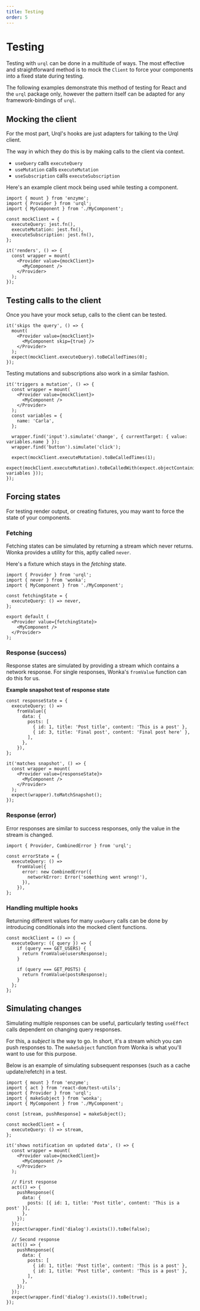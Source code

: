 ```yaml
---
title: Testing
order: 5
---
```


# Testing

Testing with `urql` can be done in a multitude of ways. The most effective and straightforward
method is to mock the `Client` to force your components into a fixed state during testing.

The following examples demonstrate this method of testing for React and the `urql` package only,
however the pattern itself can be adapted for any framework-bindings of `urql`.

## Mocking the client

For the most part, Urql's hooks are just adapters for talking to the Urql client.

The way in which they do this is by making calls to the client via context.

- `useQuery` calls `executeQuery`
- `useMutation` calls `executeMutation`
- `useSubscription` calls `executeSubscription`

Here's an example client mock being used while testing a component.

```tsx
import { mount } from 'enzyme';
import { Provider } from 'urql';
import { MyComponent } from './MyComponent';

const mockClient = {
  executeQuery: jest.fn(),
  executeMutation: jest.fn(),
  executeSubscription: jest.fn(),
};

it('renders', () => {
  const wrapper = mount(
    <Provider value={mockClient}>
      <MyComponent />
    </Provider>
  );
});
```

## Testing calls to the client

Once you have your mock setup, calls to the client can be tested.

```tsx
it('skips the query', () => {
  mount(
    <Provider value={mockClient}>
      <MyComponent skip={true} />
    </Provider>
  );
  expect(mockClient.executeQuery).toBeCalledTimes(0);
});
```

Testing mutations and subscriptions also work in a similar fashion.

```tsx
it('triggers a mutation', () => {
  const wrapper = mount(
    <Provider value={mockClient}>
      <MyComponent />
    </Provider>
  );
  const variables = {
    name: 'Carla',
  };

  wrapper.find('input').simulate('change', { currentTarget: { value: variables.name } });
  wrapper.find('button').simulate('click');

  expect(mockClient.executeMutation).toBeCalledTimes(1);
  expect(mockClient.executeMutation).toBeCalledWith(expect.objectContaining({ variables }));
});
```

## Forcing states

For testing render output, or creating fixtures, you may want to force the state of your components.

### Fetching

Fetching states can be simulated by returning a stream which never returns. Wonka provides a utility for this, aptly called `never`.

Here's a fixture which stays in the _fetching_ state.

```tsx
import { Provider } from 'urql';
import { never } from 'wonka';
import { MyComponent } from './MyComponent';

const fetchingState = {
  executeQuery: () => never,
};

export default (
  <Provider value={fetchingState}>
    <MyComponent />
  </Provider>
);
```

### Response (success)

Response states are simulated by providing a stream which contains a network response. For single responses, Wonka's `fromValue` function can do this for us.

**Example snapshot test of response state**

```tsx
const responseState = {
  executeQuery: () =>
    fromValue({
      data: {
        posts: [
          { id: 1, title: 'Post title', content: 'This is a post' },
          { id: 3, title: 'Final post', content: 'Final post here' },
        ],
      },
    }),
};

it('matches snapshot', () => {
  const wrapper = mount(
    <Provider value={responseState}>
      <MyComponent />
    </Provider>
  );
  expect(wrapper).toMatchSnapshot();
});
```

### Response (error)

Error responses are similar to success responses, only the value in the stream is changed.

```tsx
import { Provider, CombinedError } from 'urql';

const errorState = {
  executeQuery: () =>
    fromValue({
      error: new CombinedError({
        networkError: Error('something went wrong!'),
      }),
    }),
};
```

### Handling multiple hooks

Returning different values for many `useQuery` calls can be done by introducing conditionals into the mocked client functions.

```tsx
const mockClient = () => {
  executeQuery: ({ query }) => {
    if (query === GET_USERS) {
      return fromValue(usersResponse);
    }

    if (query === GET_POSTS) {
      return fromValue(postsResponse);
    }
  };
};
```

## Simulating changes

Simulating multiple responses can be useful, particularly testing `useEffect` calls dependent on changing query responses.

For this, a _subject_ is the way to go. In short, it's a stream which you can push responses to. The `makeSubject` function from Wonka is what you'll want to use for this purpose.

Below is an example of simulating subsequent responses (such as a cache update/refetch) in a test.

```tsx
import { mount } from 'enzyme';
import { act } from 'react-dom/test-utils';
import { Provider } from 'urql';
import { makeSubject } from 'wonka';
import { MyComponent } from './MyComponent';

const [stream, pushResponse] = makeSubject();

const mockedClient = {
  executeQuery: () => stream,
};

it('shows notification on updated data', () => {
  const wrapper = mount(
    <Provider value={mockedClient}>
      <MyComponent />
    </Provider>
  );

  // First response
  act(() => {
    pushResponse({
      data: {
        posts: [{ id: 1, title: 'Post title', content: 'This is a post' }],
      },
    });
  });
  expect(wrapper.find('dialog').exists()).toBe(false);

  // Second response
  act(() => {
    pushResponse({
      data: {
        posts: [
          { id: 1, title: 'Post title', content: 'This is a post' },
          { id: 1, title: 'Post title', content: 'This is a post' },
        ],
      },
    });
  });
  expect(wrapper.find('dialog').exists()).toBe(true);
});
```

